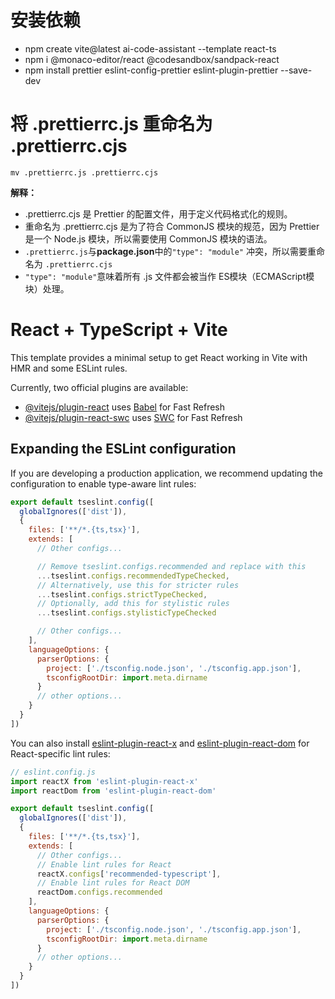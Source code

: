 # 安装依赖

- npm create vite@latest ai-code-assistant --template react-ts
- npm i @monaco-editor/react @codesandbox/sandpack-react
- npm install prettier eslint-config-prettier eslint-plugin-prettier --save-dev

# 将 .prettierrc.js 重命名为 .prettierrc.cjs

```
mv .prettierrc.js .prettierrc.cjs
```

**解释：**

- .prettierrc.cjs 是 Prettier 的配置文件，用于定义代码格式化的规则。
- 重命名为 .prettierrc.cjs 是为了符合 CommonJS 模块的规范，因为 Prettier 是一个 Node.js 模块，所以需要使用 CommonJS 模块的语法。
- `.prettierrc.js`与**package.json**中的`"type": "module"` 冲突，所以需要重命名为 `.prettierrc.cjs`
- `"type": "module"`意味着所有 .js 文件都会被当作 ES模块（ECMAScript模块）处理。

# React + TypeScript + Vite

This template provides a minimal setup to get React working in Vite with HMR and some ESLint rules.

Currently, two official plugins are available:

- [@vitejs/plugin-react](https://github.com/vitejs/vite-plugin-react/blob/main/packages/plugin-react) uses [Babel](https://babeljs.io/) for Fast Refresh
- [@vitejs/plugin-react-swc](https://github.com/vitejs/vite-plugin-react/blob/main/packages/plugin-react-swc) uses [SWC](https://swc.rs/) for Fast Refresh

## Expanding the ESLint configuration

If you are developing a production application, we recommend updating the configuration to enable type-aware lint rules:

```js
export default tseslint.config([
  globalIgnores(['dist']),
  {
    files: ['**/*.{ts,tsx}'],
    extends: [
      // Other configs...

      // Remove tseslint.configs.recommended and replace with this
      ...tseslint.configs.recommendedTypeChecked,
      // Alternatively, use this for stricter rules
      ...tseslint.configs.strictTypeChecked,
      // Optionally, add this for stylistic rules
      ...tseslint.configs.stylisticTypeChecked

      // Other configs...
    ],
    languageOptions: {
      parserOptions: {
        project: ['./tsconfig.node.json', './tsconfig.app.json'],
        tsconfigRootDir: import.meta.dirname
      }
      // other options...
    }
  }
])
```

You can also install [eslint-plugin-react-x](https://github.com/Rel1cx/eslint-react/tree/main/packages/plugins/eslint-plugin-react-x) and [eslint-plugin-react-dom](https://github.com/Rel1cx/eslint-react/tree/main/packages/plugins/eslint-plugin-react-dom) for React-specific lint rules:

```js
// eslint.config.js
import reactX from 'eslint-plugin-react-x'
import reactDom from 'eslint-plugin-react-dom'

export default tseslint.config([
  globalIgnores(['dist']),
  {
    files: ['**/*.{ts,tsx}'],
    extends: [
      // Other configs...
      // Enable lint rules for React
      reactX.configs['recommended-typescript'],
      // Enable lint rules for React DOM
      reactDom.configs.recommended
    ],
    languageOptions: {
      parserOptions: {
        project: ['./tsconfig.node.json', './tsconfig.app.json'],
        tsconfigRootDir: import.meta.dirname
      }
      // other options...
    }
  }
])
```
